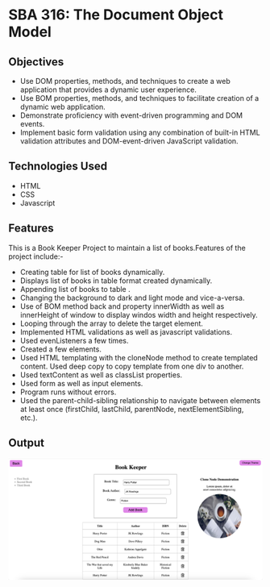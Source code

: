 # SBA 316: The Document Object Model

## Objectives

- Use DOM properties, methods, and techniques to create a web application that provides a dynamic user experience.
- Use BOM properties, methods, and techniques to facilitate creation of a dynamic web application.
- Demonstrate proficiency with event-driven programming and DOM events.
- Implement basic form validation using any combination of built-in HTML validation attributes and DOM-event-driven JavaScript validation.

## Technologies Used

- HTML
- CSS
- Javascript

## Features

This is a Book Keeper Project to maintain a list of books.Features of the project include:-

- Creating table for list of books dynamically.
- Displays list of books in table format created dynamically.
- Appending list of books to table .
- Changing the background to dark and light mode and vice-a-versa.
- Use of BOM method back and property innerWidth as well as innerHeight of window to display windos width and height respectively.
- Looping through the array to delete the target element.
- Implemented HTML validations as well as javascript validations.
- Used evenListeners a few times.
- Created a few elements.
- Used HTML templating with the cloneNode method to create templated content. Used deep copy to copy template from one div to another.
- Used textContent as well as classList properties.
- Used form as well as input elements.
- Program runs without errors.
- Used the parent-child-sibling relationship to navigate between elements at least once (firstChild, lastChild, parentNode, nextElementSibling, etc.).

## Output

![alt text](/images/image.png)
